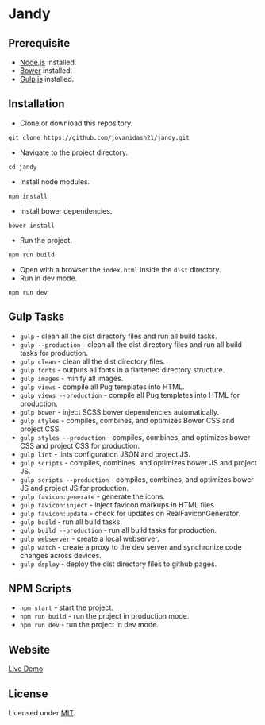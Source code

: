 # Jandy

## Prerequisite
* [Node.js](https://nodejs.org/en/) installed.
* [Bower](https://bower.io/) installed.
* [Gulp.js](http://gulpjs.com/) installed.

## Installation
* Clone or download this repository.
```
git clone https://github.com/jovanidash21/jandy.git
```
* Navigate to the project directory.
```
cd jandy
```
* Install node modules.
```
npm install
```
* Install bower dependencies.
```
bower install
```
* Run the project.
```
npm run build
```
* Open with a browser the ```index.html``` inside the ```dist``` directory.
* Run in dev mode.
```
npm run dev
```

## Gulp Tasks
* ```gulp``` - clean all the dist directory files and run all build tasks.
* ```gulp --production``` - clean all the dist directory files and run all build tasks for production.
* ```gulp clean``` - clean all the dist directory files.
* ```gulp fonts``` - outputs all fonts in a flattened directory structure.
* ```gulp images``` - minify all images.
* ```gulp views``` - compile all Pug templates into HTML.
* ```gulp views --production``` - compile all Pug templates into HTML for production.
* ```gulp bower``` - inject SCSS bower dependencies automatically.
* ```gulp styles``` - compiles, combines, and optimizes Bower CSS and project CSS.
* ```gulp styles --production``` - compiles, combines, and optimizes bower CSS and project CSS for production.
* ```gulp lint``` -  lints configuration JSON and project JS.
* ```gulp scripts``` -  compiles, combines, and optimizes bower JS and project JS.
* ```gulp scripts --production``` - compiles, combines, and optimizes bower JS and project JS for production.
* ```gulp favicon:generate``` - generate the icons.
* ```gulp favicon:inject``` - inject favicon markups in HTML files.
* ```gulp favicon:update``` - check for updates on RealFaviconGenerator.
* ```gulp build``` - run all build tasks.
* ```gulp build --production``` - run all build tasks for production.
* ```gulp webserver``` - create a local webserver.
* ```gulp watch``` - create a proxy to the dev server and synchronize code changes across devices.
* ```gulp deploy``` - deploy the dist directory files to github pages.

## NPM Scripts
* ```npm start``` - start the project.
* ```npm run build``` - run the project in production mode.
* ```npm run dev``` - run the project in dev mode.

## Website
[Live Demo](https://jandy-jovanidash21.herokuapp.com/)

## License
Licensed under [MIT](https://opensource.org/licenses/mit-license.php).